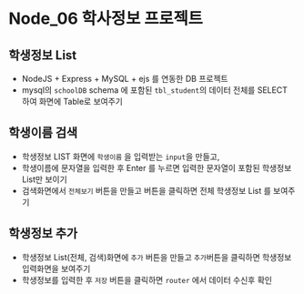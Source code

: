 # Node_06 학사정보 프로젝트

## 학생정보 List

- NodeJS + Express + MySQL + ejs 를 연동한 DB 프로젝트
- mysql의 `schoolDB` schema 에 포함된 `tbl_student`의 데이터 전체를 SELECT 하여 화면에 Table로 보여주기

## 학생이름 검색

- 학생정보 LIST 화면에 `학생이름` 을 입력받는 `input`을 만들고,
- 학생이름에 문자열을 입력한 후 Enter 를 누르면 입력한 문자열이 포함된 학생정보 List만 보이기
- 검색화면에서 `전체보기` 버튼을 만들고 버튼을 클릭하면 전체 학생정보 List 를 보여주기

## 학생정보 추가

- 학생정보 List(전체, 검색)화면에 `추가` 버튼을 만들고 `추가`버튼을 클릭하면 학생정보 입력화면을 보여주기
- 학생정보를 입력한 후 `저장` 버튼을 클릭하면 `router` 에서 데이터 수신후 확인

